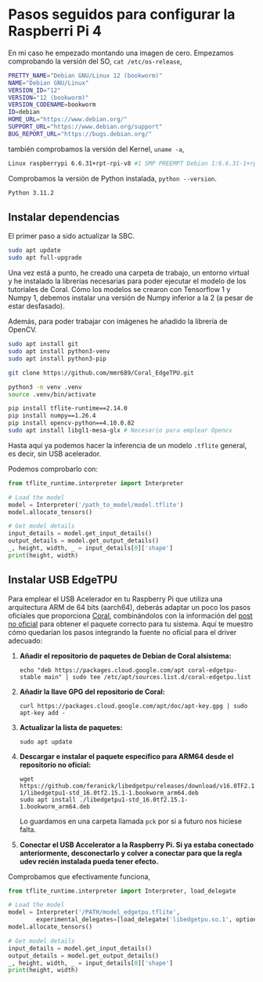 # Pasos seguidos para configurar la Raspberri Pi 4

En mi caso he empezado montando una imagen de cero. Empezamos comprobando la versión del SO, `cat /etc/os-release`,

```bash
PRETTY_NAME="Debian GNU/Linux 12 (bookworm)"
NAME="Debian GNU/Linux"
VERSION_ID="12"
VERSION="12 (bookworm)"
VERSION_CODENAME=bookworm
ID=debian
HOME_URL="https://www.debian.org/"
SUPPORT_URL="https://www.debian.org/support"
BUG_REPORT_URL="https://bugs.debian.org/"
```

también comprobamos la versión del Kernel, `uname -a`,

```bash
Linux raspberrypi 6.6.31+rpt-rpi-v8 #1 SMP PREEMPT Debian 1:6.6.31-1+rpt1 (2024-05-29) aarch64 GNU/Linux
```

Comprobamos la versión de Python instalada, `python --version`.

```bash
Python 3.11.2
```

## Instalar dependencias

El primer paso a sido actualizar la SBC.

```bash
sudo apt update
sudo apt full-upgrade
```

Una vez está a punto, he creado una carpeta de trabajo, un entorno virtual y he instalado la librerías necesarias para poder ejecutar el modelo de los tutoriales de Coral. Cómo los modelos se crearon con Tensorflow 1 y Numpy 1, debemos instalar una versión de Numpy inferior a la 2 (a pesar de estar desfasado).

Además, para poder trabajar con imágenes he añadido la librería de OpenCV.

```bash
sudo apt install git
sudo apt install python3-venv
sudo apt install python3-pip

git clone https://github.com/mmr689/Coral_EdgeTPU.git

python3 -m venv .venv
source .venv/bin/activate

pip install tflite-runtime==2.14.0
pip install numpy==1.26.4
pip install opencv-python==4.10.0.82
sudo apt install libgl1-mesa-glx # Necesario para emplear Opencv
```

Hasta aquí ya podemos hacer la inferencia de un modelo `.tflite` general, es decir, sin USB acelerador.

Podemos comprobarlo con:

```python
from tflite_runtime.interpreter import Interpreter

# Load the model
model = Interpreter('/path_to_model/model.tflite')
model.allocate_tensors()

# Get model details
input_details = model.get_input_details()
output_details = model.get_output_details()
_, height, width, _ = input_details[0]['shape']
print(height, width)
```

## Instalar USB EdgeTPU

Para emplear el USB Acelerador en tu Raspberry Pi que utiliza una arquitectura ARM de 64 bits (aarch64), deberás adaptar un poco los pasos oficiales que proporciona [Coral](https://coral.ai/docs/accelerator/get-started/#runtime-on-linux), combinándolos con la información del [post no oficial](https://github.com/feranick/libedgetpu/releases) para obtener el paquete correcto para tu sistema. Aquí te muestro cómo quedarían los pasos integrando la fuente no oficial para el driver adecuado:

1. **Añadir el repositorio de paquetes de Debian de Coral alsistema:**
   ```
   echo "deb https://packages.cloud.google.com/apt coral-edgetpu-stable main" | sudo tee /etc/apt/sources.list.d/coral-edgetpu.list
   ```

2. **Añadir la llave GPG del repositorio de Coral:**
   ```
   curl https://packages.cloud.google.com/apt/doc/apt-key.gpg | sudo apt-key add -
   ```

3. **Actualizar la lista de paquetes:**
   ```
   sudo apt update
   ```

4. **Descargar e instalar el paquete específico para ARM64 desde el repositorio no oficial:**
   ```
   wget https://github.com/feranick/libedgetpu/releases/download/v16.0TF2.15.1-1/libedgetpu1-std_16.0tf2.15.1-1.bookworm_arm64.deb
   sudo apt install ./libedgetpu1-std_16.0tf2.15.1-1.bookworm_arm64.deb
   ```

   Lo guardamos en una carpeta llamada `pck` por si a futuro nos hiciese falta.

5. **Conectar el USB Accelerator a la Raspberry Pi. Si ya estaba conectado anteriormente, desconectarlo y colver a conectar para que la regla udev recién instalada pueda tener efecto.**

Comprobamos que efectivamente funciona,

```python
from tflite_runtime.interpreter import Interpreter, load_delegate

# Load the model
model = Interpreter('/PATH/model_edgetpu.tflite',
        experimental_delegates=[load_delegate('libedgetpu.so.1', options={'device': 'usb'})]) # Línea modificada par poder emplear el modelo adaptado a las TPUs de Coral
model.allocate_tensors()

# Get model details
input_details = model.get_input_details()
output_details = model.get_output_details()
_, height, width, _ = input_details[0]['shape']
print(height, width)
```
